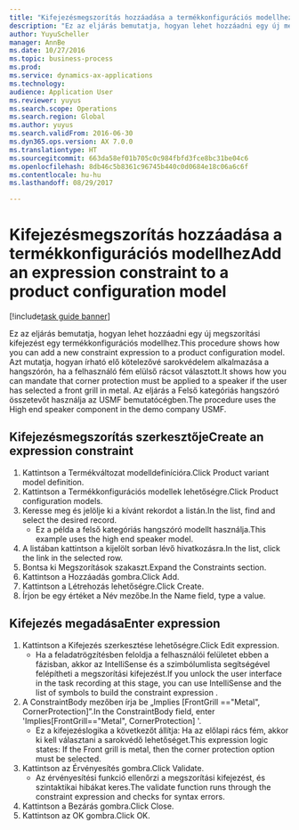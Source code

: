 ```yaml
--- 
title: "Kifejezésmegszorítás hozzáadása a termékkonfigurációs modellhez"
description: "Ez az eljárás bemutatja, hogyan lehet hozzáadni egy új megszorítási kifejezést egy termékkonfigurációs modellhez."
author: YuyuScheller
manager: AnnBe
ms.date: 10/27/2016
ms.topic: business-process
ms.prod: 
ms.service: dynamics-ax-applications
ms.technology: 
audience: Application User
ms.reviewer: yuyus
ms.search.scope: Operations
ms.search.region: Global
ms.author: yuyus
ms.search.validFrom: 2016-06-30
ms.dyn365.ops.version: AX 7.0.0
ms.translationtype: HT
ms.sourcegitcommit: 663da58ef01b705c0c984fbfd3fce8bc31be04c6
ms.openlocfilehash: 8db46c5b8361c96745b440c0d0684e18c06a6c6f
ms.contentlocale: hu-hu
ms.lasthandoff: 08/29/2017

---
```

# <a name="add-an-expression-constraint-to-a-product-configuration-model"></a><span data-ttu-id="f242f-103">Kifejezésmegszorítás hozzáadása a termékkonfigurációs modellhez</span><span class="sxs-lookup"><span data-stu-id="f242f-103">Add an expression constraint to a product configuration model</span></span>

[!include[task guide banner](../../includes/task-guide-banner.md)]

<span data-ttu-id="f242f-104">Ez az eljárás bemutatja, hogyan lehet hozzáadni egy új megszorítási kifejezést egy termékkonfigurációs modellhez.</span><span class="sxs-lookup"><span data-stu-id="f242f-104">This procedure shows how you can add a new constraint expression to a product configuration model.</span></span> <span data-ttu-id="f242f-105">Azt mutatja, hogyan írható elő kötelezővé sarokvédelem alkalmazása a hangszórón, ha a felhasználó fém elülső rácsot választott.</span><span class="sxs-lookup"><span data-stu-id="f242f-105">It shows how you can mandate that corner protection must be applied to a speaker if the user has selected a front grill in metal.</span></span> <span data-ttu-id="f242f-106">Az eljárás a Felső kategóriás hangszóró összetevőt használja az USMF bemutatócégben.</span><span class="sxs-lookup"><span data-stu-id="f242f-106">The procedure uses the High end speaker component in the demo company USMF.</span></span>


## <a name="create-an-expression-constraint"></a><span data-ttu-id="f242f-107">Kifejezésmegszorítás szerkesztője</span><span class="sxs-lookup"><span data-stu-id="f242f-107">Create an expression constraint</span></span>
1. <span data-ttu-id="f242f-108">Kattintson a Termékváltozat modelldefinícióra.</span><span class="sxs-lookup"><span data-stu-id="f242f-108">Click Product variant model definition.</span></span>
2. <span data-ttu-id="f242f-109">Kattintson a Termékkonfigurációs modellek lehetőségre.</span><span class="sxs-lookup"><span data-stu-id="f242f-109">Click Product configuration models.</span></span>
3. <span data-ttu-id="f242f-110">Keresse meg és jelölje ki a kívánt rekordot a listán.</span><span class="sxs-lookup"><span data-stu-id="f242f-110">In the list, find and select the desired record.</span></span>
    * <span data-ttu-id="f242f-111">Ez a példa a felső kategóriás hangszóró modellt használja.</span><span class="sxs-lookup"><span data-stu-id="f242f-111">This example uses the high end speaker model.</span></span>  
4. <span data-ttu-id="f242f-112">A listában kattintson a kijelölt sorban lévő hivatkozásra.</span><span class="sxs-lookup"><span data-stu-id="f242f-112">In the list, click the link in the selected row.</span></span>
5. <span data-ttu-id="f242f-113">Bontsa ki Megszorítások szakaszt.</span><span class="sxs-lookup"><span data-stu-id="f242f-113">Expand the Constraints section.</span></span>
6. <span data-ttu-id="f242f-114">Kattintson a Hozzáadás gombra.</span><span class="sxs-lookup"><span data-stu-id="f242f-114">Click Add.</span></span>
7. <span data-ttu-id="f242f-115">Kattintson a Létrehozás lehetőségre.</span><span class="sxs-lookup"><span data-stu-id="f242f-115">Click Create.</span></span>
8. <span data-ttu-id="f242f-116">Írjon be egy értéket a Név mezőbe.</span><span class="sxs-lookup"><span data-stu-id="f242f-116">In the Name field, type a value.</span></span>

## <a name="enter-expression"></a><span data-ttu-id="f242f-117">Kifejezés megadása</span><span class="sxs-lookup"><span data-stu-id="f242f-117">Enter expression</span></span>
1. <span data-ttu-id="f242f-118">Kattintson a Kifejezés szerkesztése lehetőségre.</span><span class="sxs-lookup"><span data-stu-id="f242f-118">Click Edit expression.</span></span>
    * <span data-ttu-id="f242f-119">Ha a feladatrögzítésben feloldja a felhasználói felületet ebben a fázisban, akkor az IntelliSense és a szimbólumlista segítségével felépítheti a megszorítási kifejezést.</span><span class="sxs-lookup"><span data-stu-id="f242f-119">If you unlock the user interface in the task recording at this stage, you can use IntelliSense and the list of symbols to build the constraint expression .</span></span>  
2. <span data-ttu-id="f242f-120">A ConstraintBody mezőben írja be „Implies [FrontGrill =="Metal", CornerProtection]”.</span><span class="sxs-lookup"><span data-stu-id="f242f-120">In the ConstraintBody field, enter 'Implies[FrontGrill=="Metal", CornerProtection] '.</span></span>
    * <span data-ttu-id="f242f-121">Ez a kifejezéslogika a következőt állítja: Ha az előlapi rács fém, akkor ki kell választani a sarokvédő lehetőséget.</span><span class="sxs-lookup"><span data-stu-id="f242f-121">This expression logic states: If the Front grill is  metal, then the corner protection option must be selected.</span></span>  
3. <span data-ttu-id="f242f-122">Kattintson az Érvényesítés gombra.</span><span class="sxs-lookup"><span data-stu-id="f242f-122">Click Validate.</span></span>
    * <span data-ttu-id="f242f-123">Az érvényesítési funkció ellenőrzi a megszorítási kifejezést, és szintaktikai hibákat keres.</span><span class="sxs-lookup"><span data-stu-id="f242f-123">The validate function runs through the constraint expression and checks for syntax errors.</span></span>  
4. <span data-ttu-id="f242f-124">Kattintson a Bezárás gombra.</span><span class="sxs-lookup"><span data-stu-id="f242f-124">Click Close.</span></span>
5. <span data-ttu-id="f242f-125">Kattintson az OK gombra.</span><span class="sxs-lookup"><span data-stu-id="f242f-125">Click OK.</span></span>


